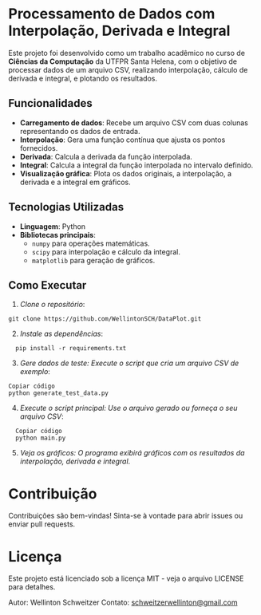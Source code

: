 # Processamento de Dados com Interpolação, Derivada e Integral

Este projeto foi desenvolvido como um trabalho acadêmico no curso de **Ciências da Computação** da UTFPR Santa Helena, com o objetivo de processar dados de um arquivo CSV, realizando interpolação, cálculo de derivada e integral, e plotando os resultados.

## Funcionalidades

- **Carregamento de dados**: Recebe um arquivo CSV com duas colunas representando os dados de entrada.
- **Interpolação**: Gera uma função contínua que ajusta os pontos fornecidos.
- **Derivada**: Calcula a derivada da função interpolada.
- **Integral**: Calcula a integral da função interpolada no intervalo definido.
- **Visualização gráfica**: Plota os dados originais, a interpolação, a derivada e a integral em gráficos.

## Tecnologias Utilizadas

- **Linguagem**: Python
- **Bibliotecas principais**:
  - `numpy` para operações matemáticas.
  - `scipy` para interpolação e cálculo da integral.
  - `matplotlib` para geração de gráficos.

## Como Executar

1. *Clone o repositório*:
 ```
 git clone https://github.com/WellintonSCH/DataPlot.git
 ```
   
2. *Instale as dependências*:
```
  pip install -r requirements.txt
```
   
3. *Gere dados de teste: Execute o script que cria um arquivo CSV de exemplo*:
```
Copiar código
python generate_test_data.py
```

4. *Execute o script principal: Use o arquivo gerado ou forneça o seu arquivo CSV*:
```
  Copiar código
  python main.py
```

5. *Veja os gráficos: O programa exibirá gráficos com os resultados da interpolação, derivada e integral*.

# Contribuição #
Contribuições são bem-vindas! Sinta-se à vontade para abrir issues ou enviar pull requests.

# Licença #
Este projeto está licenciado sob a licença MIT - veja o arquivo LICENSE para detalhes.

Autor: Wellinton Schweitzer
Contato: schweitzerwellinton@gmail.com
